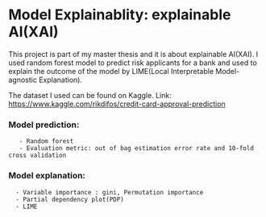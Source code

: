 # Model Explainablity: explainable AI(XAI)
This project is part of my master thesis and it is about explainable AI(XAI). I used random forest model to 
predict risk applicants for a bank and used to explain the outcome of the model by LIME(Local Interpretable Model-agnostic Explanation).

The dataset I used can be found on Kaggle.
Link: https://www.kaggle.com/rikdifos/credit-card-approval-prediction

### Model prediction: 
       - Random forest
       - Evaluation metric: out of bag estimation error rate and 10-fold cross validation
      
### Model explanation:
      - Variable importance : gini, Permutation importance
      - Partial dependency plot(PDP) 
      - LIME
